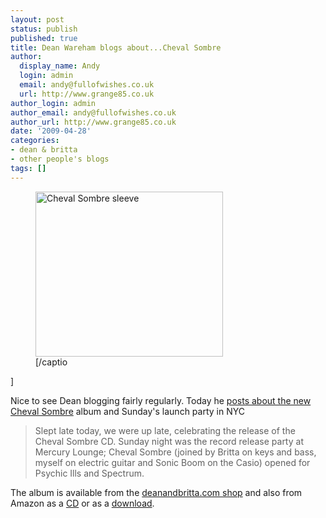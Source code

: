 ```yaml
---
layout: post
status: publish
published: true
title: Dean Wareham blogs about...Cheval Sombre
author:
  display_name: Andy
  login: admin
  email: andy@fullofwishes.co.uk
  url: http://www.grange85.co.uk
author_login: admin
author_email: andy@fullofwishes.co.uk
author_url: http://www.grange85.co.uk
date: '2009-04-28'
categories:
- dean & britta
- other people's blogs
tags: []
---
```

<p><figure class="caption alignright" width="300" caption="Cheval Sombre sleeve"><img src="https://media.fullofwishes.co.uk/ahfow/uploads/2009/04/cheval_sombre_sleeve-300x264.jpg" alt="Cheval Sombre sleeve" title="cheval_sombre_sleeve" width="300" height="264" class="size-medium wp-image-1208" /><figcaption class="caption-text">[/captio</figcaption></figure>]
<p>Nice to see Dean blogging fairly regularly. Today he <a href="https://web.archive.org/web/20090428+/http://www.deanandbritta.com/blog/?p=310">posts about the new Cheval Sombre</a> album and Sunday's launch party in NYC</p>
<blockquote><p>Slept late today, we were up late, celebrating the release of the Cheval Sombre CD. Sunday night was the record release party at Mercury Lounge; Cheval Sombre (joined by Britta on keys and bass, myself on electric guitar and Sonic Boom on the Casio) opened for Psychic Ills and Spectrum.</p></blockquote>
<p>The album is available from the <a href="http://www.deanandbritta.com/shop.htm">deanandbritta.com shop</a> and also from Amazon as a <a href="http://www.amazon.com/gp/product/B001WC0CYE?ie=UTF8&tag=aheadfullofwi-20&linkCode=as2&camp=1789&creative=390957&creativeASIN=B001WC0CYE">CD</a> or as a <a href="http://www.amazon.com/gp/product/B001VWJDRW?ie=UTF8&tag=aheadfullofwi-20&linkCode=as2&camp=1789&creative=390957&creativeASIN=B001VWJDRW">download</a>.</p>
